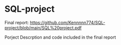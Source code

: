 # SQL-project
Final report: https://github.com/Kennnnn774/SQL-project/blob/main/SQL%20project.pdf

Porject Descrption and code included in the final report